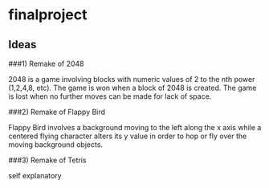 finalproject
============

## Ideas

###1) Remake of 2048

2048 is a game involving blocks with numeric values of 2 to the nth power (1,2,4,8, etc). The game is won when a block of 2048 is created. The game is lost when no further moves can be made for lack of space.

###2) Remake of Flappy Bird

Flappy Bird involves a background moving to the left along the x axis while a centered flying character alters its y value in order to hop or fly over the moving background objects.

###3) Remake of Tetris

self explanatory
